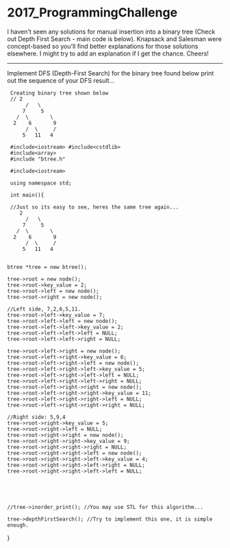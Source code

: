 # 2017_ProgrammingChallenge
I haven't seen any solutions for manual insertion into a binary tree (Check out Depth First Search - main code is below). Knapsack and Salesman were concept-based so you'll find better explanations for those solutions elsewhere. I might try to add an explanation if I get the chance. Cheers!


****************************************************************************************************************************************
Implement DFS (Depth-First Search) for the binary tree found below
print out the sequence of your DFS result...
	
	 Creating binary tree shown below
	 // 2
          /   \
         7     5
       /  \       \
      2    6       9
          /  \     /
         5   11   4
	 
	 #include<iostream> #include<cstdlib>	
	 #include<array>
	 #include "btree.h"
	 
	 #include<iostream>
	 
	 using namespace std;
	 
	 int main(){
	 
	 //Just so its easy to see, heres the same tree again...
	    2
          /   \
         7     5
       /  \       \
      2    6       9
          /  \     /
         5   11   4
	
	
	btree *tree = new btree();
	
	tree->root = new node();
	tree->root->key_value = 2;
	tree->root->left = new node();
	tree->root->right = new node();
	
	//Left side, 7,2,6,5,11.
	tree->root->left->key_value = 7;
	tree->root->left->left = new node();
	tree->root->left->left->key_value = 2;
	tree->root->left->left->left = NULL;
	tree->root->left->left->right = NULL;
	
	tree->root->left->right = new node();
	tree->root->left->right->key_value = 6;
	tree->root->left->right->left = new node();
	tree->root->left->right->left->key_value = 5;
	tree->root->left->right->left->left = NULL;
	tree->root->left->right->left->right = NULL;
	tree->root->left->right->right = new node();
	tree->root->left->right->right->key_value = 11;
	tree->root->left->right->right->left = NULL;
	tree->root->left->right->right->right = NULL;
	
	//Right side: 5,9,4
	tree->root->right->key_value = 5;
	tree->root->right->left = NULL;
	tree->root->right->right = new node();
	tree->root->right->right->key_value = 9;
	tree->root->right->right->right = NULL;
	tree->root->right->right->left = new node();
	tree->root->right->right->left->key_value = 4;
	tree->root->right->right->left->right = NULL;
	tree->root->right->right->left->left = NULL;
	
	
	
	
	
	//tree->inorder_print(); //You may use STL for this algorithm...
	
	tree->depthFirstSearch(); //Try to implement this one, it is simple enough.
	
}
